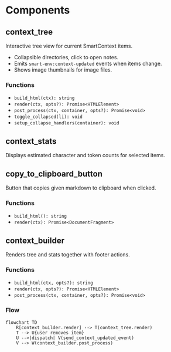 # Components

## context_tree
Interactive tree view for current SmartContext items.
- Collapsible directories, click to open notes.
- Emits `smart-env:context-updated` events when items change.
- Shows image thumbnails for image files.

### Functions
- `build_html(ctx): string`
- `render(ctx, opts?): Promise<HTMLElement>`
- `post_process(ctx, container, opts?): Promise<void>`
- `toggle_collapsed(li): void`
- `setup_collapse_handlers(container): void`

## context_stats
Displays estimated character and token counts for selected items.

## copy_to_clipboard_button
Button that copies given markdown to clipboard when clicked.

### Functions
- `build_html(): string`
- `render(ctx): Promise<DocumentFragment>`

## context_builder
Renders tree and stats together with footer actions.

### Functions
- `build_html(ctx, opts?): string`
- `render(ctx, opts?): Promise<HTMLElement>`
- `post_process(ctx, container, opts?): Promise<void>`

### Flow
```mermaid
flowchart TD
	R[context_builder.render] --> T(context_tree.render)
	T --> U{user removes item}
	U -->|dispatch| V(send_context_updated_event)
	V --> W(context_builder.post_process)
```

